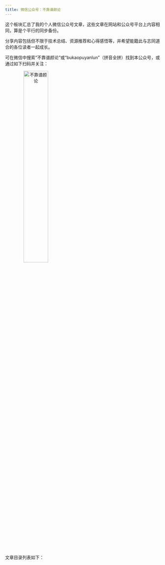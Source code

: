 ```yaml
---
title: 微信公众号：不靠谱颜论
---
```


这个板块汇总了我的个人微信公众号文章，这些文章在网站和公众号平台上内容相同，算是个平行的同步备份。

分享内容包括但不限于技术总结、资源推荐和心得感悟等，并希望能籍此与志同道合的各位读者一起成长。

可在微信中搜索“不靠谱颜论”或“bukaopuyanlun”（拼音全拼）找到本公众号，或通过如下扫码并关注：

<a href="images/bukaopuyanlun-qrcode.jpg" style="text-align:center">
<img alt="不靠谱颜论" src="images/bukaopuyanlun-qrcode.jpg" style="width:40%;max-width:200px;height:auto">
</a>

文章目录列表如下：
